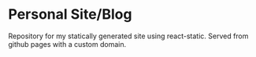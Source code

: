 # Personal Site/Blog

Repository for my statically generated site using react-static. Served from github pages with a custom domain.
